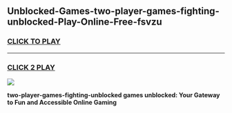 
## Unblocked-Games-two-player-games-fighting-unblocked-Play-Online-Free-fsvzu
<h3>
<a href="https://premium76.site?title=two-player-games-fighting-unblocked&ref=26A">CLICK TO PLAY</a></h3>
<hr>

<h3>
<a href="https://premium76.site?title=two-player-games-fighting-unblocked&ref=26A">CLICK 2 PLAY</a>
  
</h3>

<a href="https://premium76.site?title=two-player-games-fighting-unblocked&ref=26A"><img src="https://clearcache.store/games.png"></a>


**two-player-games-fighting-unblocked games unblocked: Your Gateway to Fun and Accessible Online Gaming**
